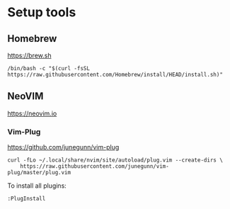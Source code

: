 # Setup tools

## Homebrew

https://brew.sh

```
/bin/bash -c "$(curl -fsSL https://raw.githubusercontent.com/Homebrew/install/HEAD/install.sh)"
```
## NeoVIM

https://neovim.io

### Vim-Plug

https://github.com/junegunn/vim-plug

```
curl -fLo ~/.local/share/nvim/site/autoload/plug.vim --create-dirs \
    https://raw.githubusercontent.com/junegunn/vim-plug/master/plug.vim
```

To install all plugins:
```
:PlugInstall
```

